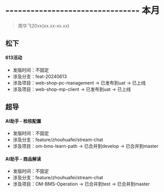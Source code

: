# -------------------------------- 本月
> 周华飞20xx(xx.xx-xx.xx)
## 松下
#### 613活动
* 发版时间：不固定
* 涉及分支：feat-20240613
* 涉及项目：web-shop-pc-management -> 已发布到uat -> 已上线
* 涉及项目：web-shop-mp-client -> 已发布到uat -> 已上线
## 超导
#### AI助手 - 检核配置
* 发版时间：不固定
* 涉及分支：feature/zhouhuafei/stream-chat
* 涉及项目：om-bms-learn-path -> 已合并到develop -> 已合并到master
#### AI助手 - 商品解读
* 发版时间：不固定
* 涉及分支：feature/zhouhuafei/stream-chat
* 涉及项目：OM-BMS-Operation -> 已合并到test -> 已合并到master
